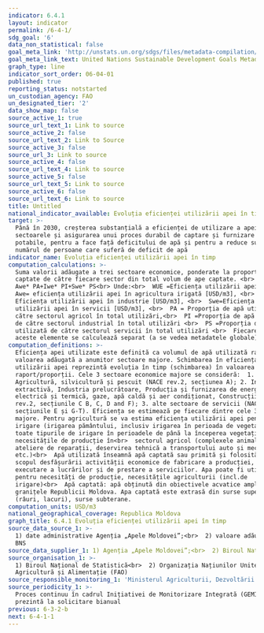 ```yaml
---
indicator: 6.4.1
layout: indicator
permalink: /6-4-1/
sdg_goal: '6'
data_non_statistical: false
goal_meta_link: 'http://unstats.un.org/sdgs/files/metadata-compilation/Metadata-Goal-6.pdf'
goal_meta_link_text: United Nations Sustainable Development Goals Metadata (pdf 428kB)
graph_type: line
indicator_sort_order: 06-04-01
published: true
reporting_status: notstarted
un_custodian_agency: FAO
un_designated_tier: '2'
data_show_map: false
source_active_1: true
source_url_text_1: Link to source
source_active_2: false
source_url_text_2: Link to Source
source_active_3: false
source_url_3: Link to source
source_active_4: false
source_url_text_4: Link to source
source_active_5: false
source_url_text_5: Link to source
source_active_6: false
source_url_text_6: Link to source
title: Untitled
national_indicator_available: Evoluția eficienței utilizării apei în timp
target: >-
  Până în 2030, creșterea substanțială a eficienței de utilizare a apei în toate
  sectoarele și asigurarea unui proces durabil de captare și furnizare a apei
  potabile, pentru a face față deficitului de apă și pentru a reduce substanțial
  numărul de persoane care suferă de deficit de apă
indicator_name: Evoluția eficienței utilizării apei în timp
computation_calculations: >-
  Suma valorii adăugate a trei sectoare economice, ponderate la proporția apelor
  captate de către fiecare sector din total volum de ape captate. <br> WUE =
  Awe* PA+Iwe* PI+Swe* PS<br> Unde:<br>  WUE =Eficiența utilizării apei, <br> 
  Awe= eficiența utilizării apei în agricultura irigată [USD/m3], <br>  Iwe =
  Eficiența utilizării apei în industrie [USD/m3], <br>  Swe=Eficiența
  utilizării apei în servicii [USD/m3], <br>  PA = Proporția de apă utilizată de
  către sectorul agricol în total utilizări,<br>  PI =Proporția de apă utilizată
  de către sectorul industrial în total utilizări <br>  PS =Proporția de apă
  utilizată de către sectorul servicii în total utilizări <br>  Fiecare dintre
  aceste elemente se calculează separat (a se vedea metadatele globale)
computation_definitions: >-
  Eficiența apei utilizate este definită ca volumul de apă utilizată raportat la
  valoarea adăugată a anumitor sectoare majore. Schimbarea în eficiența
  utilizării apei reprezintă evoluția în timp (schimbarea) în valoarea acestui
  raport/proporții. Cele 3 sectoare economice majore se consideră:  1.
  Agricultură, silvicultură și pescuit (NACE rev.2, secțiunea A); 2. Industria
  extractivă, Industria prelucrătoare, Producția și furnizarea de energie
  electrică și termică, gaze, apă caldă și aer condiționat, Construcții (NACE
  rev.2, secțiunile C B, C, D and F); 3. alte sectoare de servicii (NACE rev.2,
  secțiunile E și G-T). Eficiența se estimează pe fiecare dintre cele 3 sectoare
  majore. Pentru agricultură se va estima eficiența utilizării apei pentru
  irigare (irigarea pământului, inclusiv irigarea în perioada de vegetație și
  toate tipurile de irigare în perioadele de până la începerea vegetației),
  necesitățile de producție în<br>  sectorul agricol (complexele animaliere,
  ateliere de reparații, deservirea tehnică a transportului auto și mecanismelor
  etc.)<br>  Apă utilizată înseamnă apă captată sau primită și folosită în
  scopul desfășurării activității economice de fabricare a producției, de
  executare a lucrărilor și de prestare a serviciilor. Apa poate fi utilizată
  pentru necesități de producție, necesitățile agriculturii (incl.de
  irigare)<br>  Apă captată: apă obținută din obiectivele acvatice amplasate în
  granițele Republicii Moldova. Apa captată este extrasă din surse superficiale
  (râuri, lacuri), surse subterane.
computation_units: USD/m3
national_geographical_coverage: Republica Moldova
graph_title: 6.4.1 Evoluția eficienței utilizării apei în timp
source_data_source_1: >-
  1) date administrative Agenția „Apele Moldovei”;<br>  2) valoare adăugată -
  BNS
source_data_supplier_1: 1) Agenția „Apele Moldovei”;<br>  2) Biroul Național de Statistică
source_organisation_1: >-
  1) Biroul Național de Statistică<br>  2) Organizația Națiunilor Unite pentru
  Agricultură și Alimentație (FAO)
source_responsible_monitoring_1: 'Ministerul Agriculturii, Dezvoltării Regionale și Mediului'
source_periodicity_1: >-
  Proces continuu în cadrul Inițiativei de Monitorizare Integrată (GEMI), țara
  prezintă la solicitare bianual
previous: 6-3-2-b
next: 6-4-1-1
---
```


